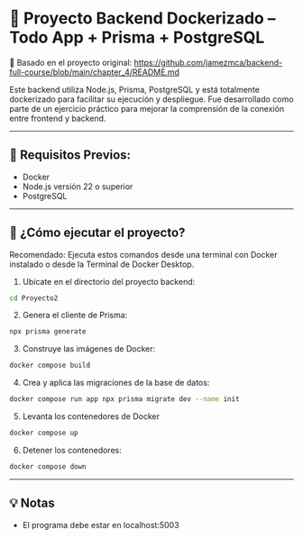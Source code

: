 # 🐳 Proyecto Backend Dockerizado – Todo App + Prisma + PostgreSQL

🔗 Basado en el proyecto original: https://github.com/jamezmca/backend-full-course/blob/main/chapter_4/README.md

Este backend utiliza Node.js, Prisma, PostgreSQL y está totalmente dockerizado para facilitar su ejecución y despliegue. Fue desarrollado como parte de un ejercicio práctico para mejorar la comprensión de la conexión entre frontend y backend.

---

## 🧰 Requisitos Previos:
- Docker
- Node.js versión 22 o superior
- PostgreSQL

---

## 🚀 ¿Cómo ejecutar el proyecto?

Recomendado: Ejecuta estos comandos desde una terminal con Docker instalado o desde la Terminal de Docker Desktop.

1. Ubícate en el directorio del proyecto backend:
```bash
cd Proyecto2
```

2. Genera el cliente de Prisma:

```bash
npx prisma generate
```

3. Construye las imágenes de Docker:
```bash
docker compose build
```

4. Crea y aplica las migraciones de la base de datos:
```bash
docker compose run app npx prisma migrate dev --name init
```

5. Levanta los contenedores de Docker
```bash
docker compose up
```

6. Detener los contenedores:
```bash
docker compose down
```

----

## 💡 Notas

- El programa debe estar en localhost:5003